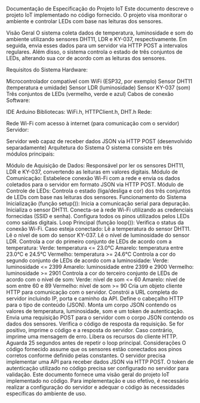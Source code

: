 
Documentação de Especificação do Projeto IoT
Este documento descreve o projeto IoT implementado no código fornecido. O projeto visa monitorar o ambiente e controlar LEDs com base nas leituras dos sensores.

Visão Geral
O sistema coleta dados de temperatura, luminosidade e som do ambiente utilizando sensores DHT11, LDR e KY-037, respectivamente. Em seguida, envia esses dados para um servidor via HTTP POST a intervalos regulares. Além disso, o sistema controla o estado de três conjuntos de LEDs, alterando sua cor de acordo com as leituras dos sensores.

Requisitos do Sistema
Hardware:

Microcontrolador compatível com WiFi (ESP32, por exemplo)
Sensor DHT11 (temperatura e umidade)
Sensor LDR (luminosidade)
Sensor KY-037 (som)
Três conjuntos de LEDs (vermelho, verde e azul)
Cabos de conexão
Software:

IDE Arduino
Bibliotecas: WiFi.h, HTTPClient.h, DHT.h
Rede:

Rede Wi-Fi com acesso à internet (para comunicação com o servidor)
Servidor:

Servidor web capaz de receber dados JSON via HTTP POST (desenvolvido separadamente)
Arquitetura do Sistema
O sistema consiste em três módulos principais:

Módulo de Aquisição de Dados: Responsável por ler os sensores DHT11, LDR e KY-037, convertendo as leituras em valores digitais.
Módulo de Comunicação: Estabelece conexão Wi-Fi com a rede e envia os dados coletados para o servidor em formato JSON via HTTP POST.
Módulo de Controle de LEDs: Controla o estado (liga/desliga e cor) dos três conjuntos de LEDs com base nas leituras dos sensores.
Funcionamento do Sistema
Inicialização (função setup()):
Inicia a comunicação serial para depuração.
Inicializa o sensor DHT11.
Conecta-se à rede Wi-Fi utilizando as credenciais fornecidas (SSID e senha).
Configura todos os pinos utilizados pelos LEDs como saídas digitais.
Loop Principal (função loop()):
Verifica o status da conexão Wi-Fi.
Caso esteja conectado:
Lê a temperatura do sensor DHT11.
Lê o nível de som do sensor KY-037.
Lê o nível de luminosidade do sensor LDR.
Controla a cor do primeiro conjunto de LEDs de acordo com a temperatura:
Verde: temperatura <= 23.0°C
Amarelo: temperatura entre 23.0°C e 24.5°C
Vermelho: temperatura >= 24.6°C
Controla a cor do segundo conjunto de LEDs de acordo com a luminosidade:
Verde: luminosidade <= 2399
Amarelo: luminosidade entre 2399 e 2900
Vermelho: luminosidade >= 2901
Controla a cor do terceiro conjunto de LEDs de acordo com o nível de som:
Verde: nível de som <= 60
Amarelo: nível de som entre 60 e 89
Vermelho: nível de som >= 90
Cria um objeto cliente HTTP para comunicação com o servidor.
Constrói a URL completa do servidor incluindo IP, porta e caminho da API.
Define o cabeçalho HTTP para o tipo de conteúdo (JSON).
Monta um corpo JSON contendo os valores de temperatura, luminosidade, som e um token de autenticação.
Envia uma requisição POST para o servidor com o corpo JSON contendo os dados dos sensores.
Verifica o código de resposta da requisição. Se for positivo, imprime o código e a resposta do servidor. Caso contrário, imprime uma mensagem de erro.
Libera os recursos do cliente HTTP.
Aguarda 25 segundos antes de repetir o loop principal.
Considerações
O código fornecido assume que os sensores estão conectados aos pinos corretos conforme definido pelas constantes.
O servidor precisa implementar uma API para receber dados JSON via HTTP POST.
O token de autenticação utilizado no código precisa ser configurado no servidor para validação.
Este documento fornece uma visão geral do projeto IoT implementado no código. Para implementação e uso efetivo, é necessário realizar a configuração do servidor e adequar o código às necessidades específicas do ambiente de uso.
